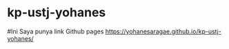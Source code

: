 # kp-ustj-yohanes
#Ini Saya punya link Github pages
https://yohanesaragae.github.io/kp-ustj-yohanes/
